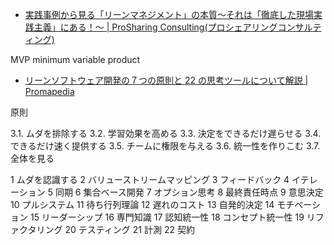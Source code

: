 - [実践事例から見る「リーンマネジメント」の本質～それは「徹底した現場実践主義」にある！～ | ProSharing Consulting(プロシェアリングコンサルティング)](https://circu.co.jp/pro-sharing/mag/article/2972/)

MVP minimum variable product

- [リーンソフトウェア開発の７つの原則と 22 の思考ツールについて解説 | Promapedia](https://ssaits.jp/promapedia/method/lean-software-development.html)

原則

3.1. ムダを排除する
3.2. 学習効果を高める
3.3. 決定をできるだけ遅らせる
3.4. できるだけ速く提供する
3.5. チームに権限を与える
3.6. 統一性を作りこむ
3.7. 全体を見る

1 ムダを認識する
2 バリューストリームマッピング
3 フィードバック
4 イテレーション
5 同期
6 集合ベース開発
7 オプション思考
8 最終責任時点
9 意思決定
10 プルシステム
11 待ち行列理論
12 遅れのコスト
13 自発的決定
14 モチベーション
15 リーダーシップ
16 専門知識
17 認知統一性
18 コンセプト統一性
19 リファクタリング
20 テスティング
21 計測
22 契約
